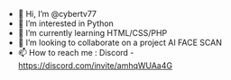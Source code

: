 - 👋 Hi, I’m @cybertv77
- 👀 I’m interested in Python
- 🌱 I’m currently learning HTML/CSS/PHP
- 💞️ I’m looking to collaborate on a project AI FACE SCAN
- 📫 How to reach me : Discord - https://discord.com/invite/amhqWUAa4G

<!---
cybertv77/cybertv77 is a ✨ special ✨ repository because its `README.md` (this file) appears on your GitHub profile.
You can click the Preview link to take a look at your changes.
--->
